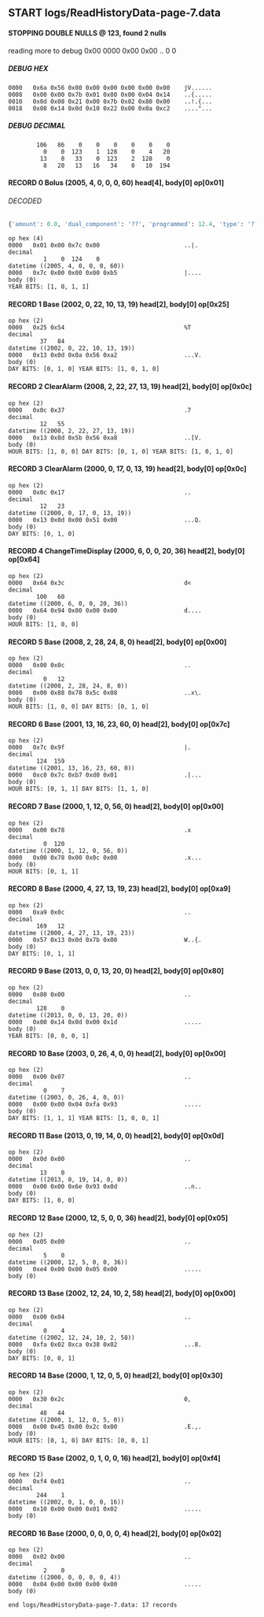 ## START logs/ReadHistoryData-page-7.data
#### STOPPING DOUBLE NULLS @ 123, found 2 nulls
reading more to debug 0x00
    0000   0x00 0x00                                  ..
              0    0
##### DEBUG HEX
    0000   0x6a 0x56 0x00 0x00 0x00 0x00 0x00 0x00    jV......
    0008   0x00 0x00 0x7b 0x01 0x80 0x00 0x04 0x14    ..{.....
    0010   0x0d 0x08 0x21 0x00 0x7b 0x02 0x80 0x00    ..!.{...
    0018   0x08 0x14 0x0d 0x10 0x22 0x00 0x0a 0xc2    ...."...
##### DEBUG DECIMAL
            106   86    0    0    0    0    0    0
              0    0  123    1  128    0    4   20
             13    8   33    0  123    2  128    0
              8   20   13   16   34    0   10  194
#### RECORD 0 Bolus (2005, 4, 0, 0, 0, 60) head[4], body[0] op[0x01]
###### DECODED
```python
{'amount': 0.0, 'dual_component': '??', 'programmed': 12.4, 'type': '??'}
```
    op hex (4)
    0000   0x01 0x00 0x7c 0x00                        ..|.
    decimal
              1    0  124    0
    datetime ((2005, 4, 0, 0, 0, 60))
    0000   0x7c 0x00 0x00 0x00 0xb5                   |....
    body (0)
    YEAR BITS: [1, 0, 1, 1]
#### RECORD 1 Base (2002, 0, 22, 10, 13, 19) head[2], body[0] op[0x25]

    op hex (2)
    0000   0x25 0x54                                  %T
    decimal
             37   84
    datetime ((2002, 0, 22, 10, 13, 19))
    0000   0x13 0x0d 0x0a 0x56 0xa2                   ...V.
    body (0)
    DAY BITS: [0, 1, 0] YEAR BITS: [1, 0, 1, 0]
#### RECORD 2 ClearAlarm (2008, 2, 22, 27, 13, 19) head[2], body[0] op[0x0c]

    op hex (2)
    0000   0x0c 0x37                                  .7
    decimal
             12   55
    datetime ((2008, 2, 22, 27, 13, 19))
    0000   0x13 0x8d 0x5b 0x56 0xa8                   ..[V.
    body (0)
    HOUR BITS: [1, 0, 0] DAY BITS: [0, 1, 0] YEAR BITS: [1, 0, 1, 0]
#### RECORD 3 ClearAlarm (2000, 0, 17, 0, 13, 19) head[2], body[0] op[0x0c]

    op hex (2)
    0000   0x0c 0x17                                  ..
    decimal
             12   23
    datetime ((2000, 0, 17, 0, 13, 19))
    0000   0x13 0x0d 0x00 0x51 0x00                   ...Q.
    body (0)
    DAY BITS: [0, 1, 0]
#### RECORD 4 ChangeTimeDisplay (2000, 6, 0, 0, 20, 36) head[2], body[0] op[0x64]

    op hex (2)
    0000   0x64 0x3c                                  d<
    decimal
            100   60
    datetime ((2000, 6, 0, 0, 20, 36))
    0000   0x64 0x94 0x00 0x00 0x00                   d....
    body (0)
    HOUR BITS: [1, 0, 0]
#### RECORD 5 Base (2008, 2, 28, 24, 8, 0) head[2], body[0] op[0x00]

    op hex (2)
    0000   0x00 0x0c                                  ..
    decimal
              0   12
    datetime ((2008, 2, 28, 24, 8, 0))
    0000   0x00 0x88 0x78 0x5c 0x08                   ..x\.
    body (0)
    HOUR BITS: [1, 0, 0] DAY BITS: [0, 1, 0]
#### RECORD 6 Base (2001, 13, 16, 23, 60, 0) head[2], body[0] op[0x7c]

    op hex (2)
    0000   0x7c 0x9f                                  |.
    decimal
            124  159
    datetime ((2001, 13, 16, 23, 60, 0))
    0000   0xc0 0x7c 0xb7 0xd0 0x01                   .|...
    body (0)
    HOUR BITS: [0, 1, 1] DAY BITS: [1, 1, 0]
#### RECORD 7 Base (2000, 1, 12, 0, 56, 0) head[2], body[0] op[0x00]

    op hex (2)
    0000   0x00 0x78                                  .x
    decimal
              0  120
    datetime ((2000, 1, 12, 0, 56, 0))
    0000   0x00 0x78 0x00 0x0c 0x00                   .x...
    body (0)
    HOUR BITS: [0, 1, 1]
#### RECORD 8 Base (2000, 4, 27, 13, 19, 23) head[2], body[0] op[0xa9]

    op hex (2)
    0000   0xa9 0x0c                                  ..
    decimal
            169   12
    datetime ((2000, 4, 27, 13, 19, 23))
    0000   0x57 0x13 0x0d 0x7b 0x00                   W..{.
    body (0)
    DAY BITS: [0, 1, 1]
#### RECORD 9 Base (2013, 0, 0, 13, 20, 0) head[2], body[0] op[0x80]

    op hex (2)
    0000   0x80 0x00                                  ..
    decimal
            128    0
    datetime ((2013, 0, 0, 13, 20, 0))
    0000   0x00 0x14 0x0d 0x00 0x1d                   .....
    body (0)
    YEAR BITS: [0, 0, 0, 1]
#### RECORD 10 Base (2003, 0, 26, 4, 0, 0) head[2], body[0] op[0x00]

    op hex (2)
    0000   0x00 0x07                                  ..
    decimal
              0    7
    datetime ((2003, 0, 26, 4, 0, 0))
    0000   0x00 0x00 0x04 0xfa 0x93                   .....
    body (0)
    DAY BITS: [1, 1, 1] YEAR BITS: [1, 0, 0, 1]
#### RECORD 11 Base (2013, 0, 19, 14, 0, 0) head[2], body[0] op[0x0d]

    op hex (2)
    0000   0x0d 0x00                                  ..
    decimal
             13    0
    datetime ((2013, 0, 19, 14, 0, 0))
    0000   0x00 0x00 0x6e 0x93 0x0d                   ..n..
    body (0)
    DAY BITS: [1, 0, 0]
#### RECORD 12 Base (2000, 12, 5, 0, 0, 36) head[2], body[0] op[0x05]

    op hex (2)
    0000   0x05 0x00                                  ..
    decimal
              5    0
    datetime ((2000, 12, 5, 0, 0, 36))
    0000   0xe4 0x00 0x00 0x05 0x00                   .....
    body (0)

#### RECORD 13 Base (2002, 12, 24, 10, 2, 58) head[2], body[0] op[0x00]

    op hex (2)
    0000   0x00 0x04                                  ..
    decimal
              0    4
    datetime ((2002, 12, 24, 10, 2, 58))
    0000   0xfa 0x02 0xca 0x38 0x02                   ...8.
    body (0)
    DAY BITS: [0, 0, 1]
#### RECORD 14 Base (2000, 1, 12, 0, 5, 0) head[2], body[0] op[0x30]

    op hex (2)
    0000   0x30 0x2c                                  0,
    decimal
             48   44
    datetime ((2000, 1, 12, 0, 5, 0))
    0000   0x00 0x45 0x00 0x2c 0x00                   .E.,.
    body (0)
    HOUR BITS: [0, 1, 0] DAY BITS: [0, 0, 1]
#### RECORD 15 Base (2002, 0, 1, 0, 0, 16) head[2], body[0] op[0xf4]

    op hex (2)
    0000   0xf4 0x01                                  ..
    decimal
            244    1
    datetime ((2002, 0, 1, 0, 0, 16))
    0000   0x10 0x00 0x00 0x01 0x02                   .....
    body (0)

#### RECORD 16 Base (2000, 0, 0, 0, 0, 4) head[2], body[0] op[0x02]

    op hex (2)
    0000   0x02 0x00                                  ..
    decimal
              2    0
    datetime ((2000, 0, 0, 0, 0, 4))
    0000   0x04 0x00 0x00 0x00 0x00                   .....
    body (0)

`end logs/ReadHistoryData-page-7.data: 17 records`
